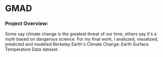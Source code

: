 # GMAD

### Project Overview:
Some say climate change is the greatest threat of our time, others say it's a myth based on dangerous science. For my final work, I analyzed, visualized, predicted and modeled Berkeley Earth's Climate Change: Earth Surface Temperature Data dataset.


